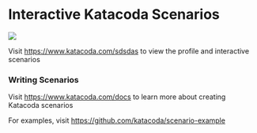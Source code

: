 # Interactive Katacoda Scenarios

[![](http://shields.katacoda.com/katacoda/sdsdas/count.svg)](https://www.katacoda.com/sdsdas "Get your profile on Katacoda.com")

Visit https://www.katacoda.com/sdsdas to view the profile and interactive scenarios

### Writing Scenarios
Visit https://www.katacoda.com/docs to learn more about creating Katacoda scenarios

For examples, visit https://github.com/katacoda/scenario-example
